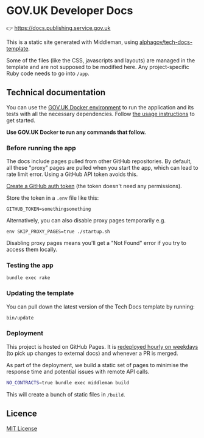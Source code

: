 # GOV.UK Developer Docs

👉 https://docs.publishing.service.gov.uk

This is a static site generated with Middleman, using [alphagov/tech-docs-template](https://github.com/alphagov/tech-docs-template).

Some of the files (like the CSS, javascripts and layouts) are managed in the template and are not supposed to be modified here. Any project-specific
Ruby code needs to go into `/app`.

## Technical documentation

You can use the [GOV.UK Docker environment](https://github.com/alphagov/govuk-docker) to run the application and its tests with all the necessary dependencies. Follow [the usage instructions](https://github.com/alphagov/govuk-docker#usage) to get started.

**Use GOV.UK Docker to run any commands that follow.**

### Before running the app

The docs include pages pulled from other GitHub repositories. By default, all these "proxy" pages are pulled when you start the app, which can lead to rate limit error. Using a GitHub API token avoids this.

[Create a GitHub auth token](https://github.com/settings/tokens/new) (the token doesn't need any permissions).

Store the token in a `.env` file like this:

```
GITHUB_TOKEN=somethingsomething
```

Alternatively, you can also disable proxy pages temporarily e.g.

```
env SKIP_PROXY_PAGES=true ./startup.sh
```

Disabling proxy pages means you'll get a "Not Found" error if you try to access them locally.

### Testing the app

```
bundle exec rake
```

### Updating the template

You can pull down the latest version of the Tech Docs template by running:

```sh
bin/update
```

### Deployment

This project is hosted on GitHub Pages. It is [redeployed hourly on weekdays][actions]
(to pick up changes to external docs) and whenever a PR is merged.

As part of the deployment, we build a static set of pages to minimise the response time
and potential issues with remote API calls.

```sh
NO_CONTRACTS=true bundle exec middleman build
```

This will create a bunch of static files in `/build`.

## Licence

[MIT License](LICENCE.md)

[actions]: https://github.com/alphagov/govuk-developer-docs/blob/main/.github/workflows/ci.yml
